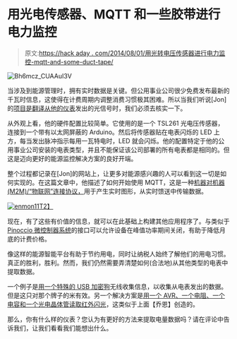 # 用光电传感器、MQTT 和一些胶带进行电力监控

> 原文:[https://hack aday . com/2014/08/01/用光转电压传感器进行电力监控-mqtt-and-some-duct-tape/](https://hackaday.com/2014/08/01/electricity-monitoring-with-a-light-to-voltage-sensor-mqtt-and-some-duct-tape/)

![Bh6mcz_CUAAuI3V](../Images/5747d72ec2b2a7fb593a36e1b499e47e.png)

当涉及到能源管理时，拥有实时数据是关键。但公用事业公司很少免费发布最新的千瓦时信息，这使得在计费周期内调整消费习惯极其困难。所以当我们听说[Jon]的[项目是翻译从他的仪表](http://jonarcher.info/2014/03/arduino-based-electricity-monitor/)发出的光信号时，我们必须去核实一下。

从外观上看，他的硬件配置比较简单。它使用的是一个 TSL261 光电压传感器，连接到一个带有以太网屏蔽的 Arduino。然后将传感器贴在电表闪烁的 LED 上方，每当发出脉冲指示每用一瓦特电时，LED 就会闪烁。他的配置特定于他的公用事业公司安装的电表类型，并且不能保证该公司部署的所有电表都是相同的。但这是迈向更好的能源监控解决方案的良好开端。

整个过程都记录在[Jon]的网站上，让更多对能源感兴趣的人可以看到这一切是如何实现的。在这篇文章中，他描述了如何开始使用 MQTT，这是一种[机器对机器(M2M)/“物联网”连接协议，](http://mqtt.org/)用于产生实时图形，从实时馈送中传输数据。

[![enmon11](../Images/1831b747a2024b992e502da02dc471c0.png)T2】](https://twitter.com/JF_archer/status/443019958419615744/photo/1)

现在，有了这些有价值的信息，就可以在此基础上构建其他应用程序了。与类似于 [Pinoccio 微控制器系统](http://hackaday.com/2014/07/15/pinoccio-mesh-all-the-internet-of-things/)的接口可以允许设备在峰值功率期间关闭，有助于降低月底的计费价格。

像这样的能源智能平台有助于节约用电，同时让纳税人始终了解他们的用电习惯。真正的胜利，胜利。然而，我们仍然需要弄清楚如何(合法地)从其他类型的电表中提取数据。

一个例子是[用一个特殊的 USB 加密狗](http://hackaday.com/2012/04/09/harvesting-and-graphing-wireless-household-utility-meter-info/)无线收集信息，以收集从电表发出的数据。但是这只对那个牌子的米有效。另一个解决方案是[用一个 AVR、一个电阻、一个电容和一个光电晶体管读取红外闪光](http://hackaday.com/2011/05/13/monitor-your-homes-power-usage-on-the-cheap/)，这类似于上面【乔恩】创造的。

那么，你有什么样的仪表？您认为有更好的方法来提取电量数据吗？请在评论中告诉我们，让我们看看我们能想出什么。